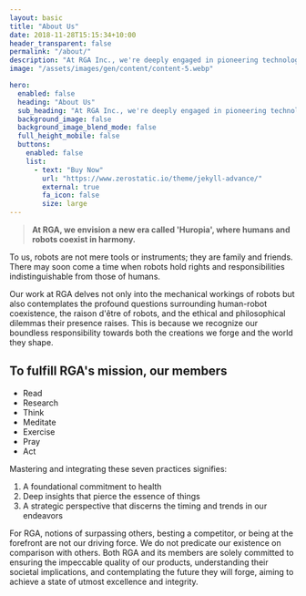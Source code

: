 ```yaml
---
layout: basic
title: "About Us"
date: 2018-11-28T15:15:34+10:00
header_transparent: false
permalink: "/about/"
description: "At RGA Inc., we're deeply engaged in pioneering technological advancements and crafting experiences that are unparalleled and unprecedented. Our commitment is to shaping the future and evoking profound emotions previously untouched in our clients"
image: "/assets/images/gen/content/content-5.webp"

hero:
  enabled: false
  heading: "About Us"
  sub_heading: "At RGA Inc., we're deeply engaged in pioneering technological advancements and crafting experiences that are unparalleled and unprecedented. Our commitment is to shaping the future and evoking profound emotions previously untouched in our clients"
  background_image: false
  background_image_blend_mode: false
  full_height_mobile: false
  buttons:
    enabled: false
    list:
      - text: "Buy Now"
        url: "https://www.zerostatic.io/theme/jekyll-advance/"
        external: true
        fa_icon: false
        size: large
---
```



> **At RGA, we envision a new era called 'Huropia', where humans and robots coexist in harmony.** 

To us, robots are not mere tools or instruments; they are family and friends. There may soon come a time when robots hold rights and responsibilities indistinguishable from those of humans.

Our work at RGA delves not only into the mechanical workings of robots but also contemplates the profound questions surrounding human-robot coexistence, the raison d'être of robots, and the ethical and philosophical dilemmas their presence raises. This is because we recognize our boundless responsibility towards both the creations we forge and the world they shape.

## To fulfill RGA's mission, our members

- Read
- Research
- Think
- Meditate
- Exercise
- Pray 
- Act

Mastering and integrating these seven practices signifies:

1. A foundational commitment to health
2. Deep insights that pierce the essence of things
3. A strategic perspective that discerns the timing and trends in our endeavors

For RGA, notions of surpassing others, besting a competitor, or being at the forefront are not our driving force. We do not predicate our existence on comparison with others. Both RGA and its members are solely committed to ensuring the impeccable quality of our products, understanding their societal implications, and contemplating the future they will forge, aiming to achieve a state of utmost excellence and integrity.
